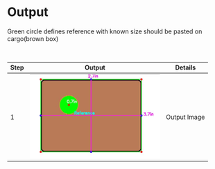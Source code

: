 # Output
<p>Green circle defines reference with known size should be pasted on cargo(brown box)</p><br>

| Step  | Output | Details
| ------------- | ------------- | ------------- |
| 1  | <img src="/Python/sia-fin-out.JPG" width="300">  | Output Image |
